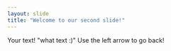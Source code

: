 ```yaml
---
layout: slide
title: "Welcome to our second slide!"
---
```

Your text! "what text :)"
Use the left arrow to go back!
